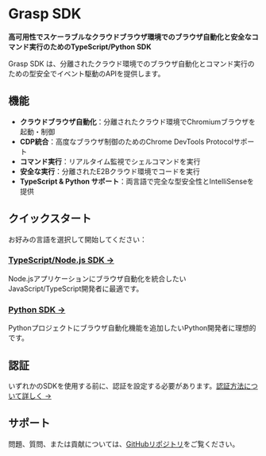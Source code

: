 # Grasp SDK

**高可用性でスケーラブルなクラウドブラウザ環境でのブラウザ自動化と安全なコマンド実行のためのTypeScript/Python SDK**

Grasp SDK は、分離されたクラウド環境でのブラウザ自動化とコマンド実行のための型安全でイベント駆動のAPIを提供します。

## 機能

- **クラウドブラウザ自動化**：分離されたクラウド環境でChromiumブラウザを起動・制御
- **CDP統合**：高度なブラウザ制御のためのChrome DevTools Protocolサポート
- **コマンド実行**：リアルタイム監視でシェルコマンドを実行
- **安全な実行**：分離されたE2Bクラウド環境でコードを実行
- **TypeScript & Python サポート**：両言語で完全な型安全性とIntelliSenseを提供

## クイックスタート

お好みの言語を選択して開始してください：

### [TypeScript/Node.js SDK →](/ja/typescript-sdk)
Node.jsアプリケーションにブラウザ自動化を統合したいJavaScript/TypeScript開発者に最適です。

### [Python SDK →](/ja/python-sdk)
Pythonプロジェクトにブラウザ自動化機能を追加したいPython開発者に理想的です。

## 認証

いずれかのSDKを使用する前に、認証を設定する必要があります。[認証方法について詳しく →](/ja/authentication)

## サポート

問題、質問、または貢献については、[GitHubリポジトリ](https://github.com/grasplabs)をご覧ください。